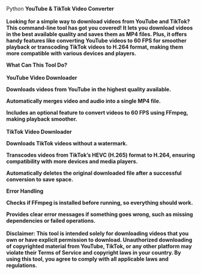 Python <strong>YouTube<strong/> & <strong>TikTok</strong> Video Converter
<br></br>
Looking for a simple way to download videos from YouTube and TikTok? This command-line tool has got you covered! It lets you download videos in the best available quality and saves them as MP4 files. Plus, it offers handy features like converting YouTube videos to 60 FPS for smoother playback or transcoding TikTok videos to H.264 format, making them more compatible with various devices and players.

<strong>What Can This Tool Do?</strong>
<br></br>
YouTube Video Downloader

Downloads videos from YouTube in the highest quality available.

Automatically merges video and audio into a single MP4 file.

Includes an optional feature to convert videos to 60 FPS using FFmpeg, making playback smoother.
<br></br>
TikTok Video Downloader

Downloads TikTok videos <strong>without a watermark</strong>.

Transcodes videos from TikTok’s HEVC (H.265) format to H.264, ensuring compatibility with more devices and media players.

Automatically deletes the original downloaded file after a successful conversion to save space.

Error Handling

Checks if FFmpeg is installed before running, so everything should work.

Provides clear error messages if something goes wrong, such as missing dependencies or failed operations.
<br></br>
<strong>Disclaimer:</strong>
This tool is intended solely for downloading videos that you own or have explicit permission to download. Unauthorized downloading of copyrighted material from YouTube, TikTok, or any other platform may violate their Terms of Service and copyright laws in your country. By using this tool, you agree to comply with all applicable laws and regulations.
